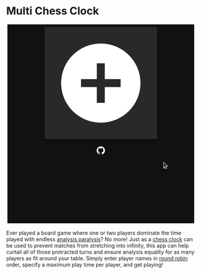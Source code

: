 # Multi Chess Clock

<p align="center">
  <img alt="demo gif" src="demo.gif" />
</p>

Ever played a board game where one or two players dominate the time played with
endless [analysis
paralysis](https://boardgamegeek.com/thread/1165170/analysis-paralysis)? No
more! Just as a [chess clock](https://en.wikipedia.org/wiki/Chess_clock) can be
used to prevent matches from stretching into infinity, this app can help
curtail all of those protracted turns and ensure analysis equality for as many
players as fit around your table. Simply enter player names in [round
robin](https://en.wikipedia.org/wiki/Round-robin_scheduling) order, specify a
maximum play time per player, and get playing!
